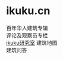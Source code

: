 ikuku.cn
========


百年华人建筑专辑  
评论及观察员专栏  
[ikuku研究室](https://github.com/caadxyz/ikuku.cn/wiki/studio) 
建筑地图  
建筑问答  
